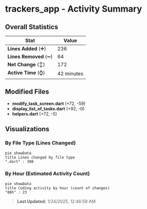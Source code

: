 # trackers_app - Activity Summary 

## Overall Statistics

| Stat                   | Value                                                             |
| ---------------------- | ----------------------------------------------------------------- |
| **Lines Added** (➕)   | 236                                          |
| **Lines Removed** (➖) | 64                                        |
| **Net Change** (↕)    | 172                |
| **Active Time** (⌚)   | 42 minutes |


## Modified Files
- **modify_task_screen.dart** (+72, -59)
- **display_list_of_tasks.dart** (+92, -0)
- **helpers.dart** (+72, -5)

## Visualizations

### By File Type (Lines Changed)

```mermaid
pie showData
title Lines changed by file type
".dart" : 300
```

### By Hour (Estimated Activity Count)

```mermaid
pie showData
title Coding activity by hour (count of changes)
"00h" : 23
```


> **Last Updated:** 1/24/2025, 12:46:59 AM
